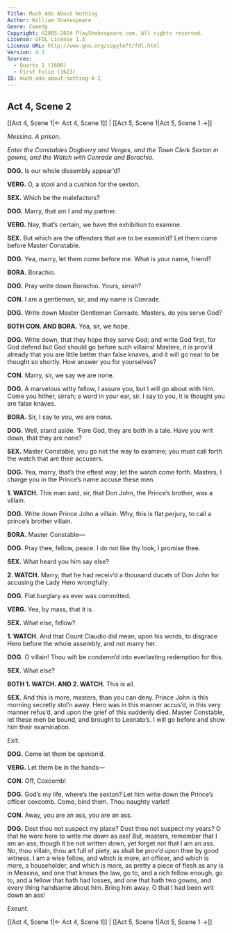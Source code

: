 ```yaml
---
Title: Much Ado About Nothing
Author: William Shakespeare
Genre: Comedy
Copyright: ©2005-2024 PlayShakespeare.com. All rights reserved.
License: GFDL License 1.3
License URL: http://www.gnu.org/copyleft/fdl.html
Version: 4.3
Sources:
  - Quarto 1 (1600)
  - First Folio (1623)
ID: much-ado-about-nothing-4-2
---
```


## Act 4, Scene 2
[[Act 4, Scene 1|← Act 4, Scene 1]] | [[Act 5, Scene 1|Act 5, Scene 1 →]]

*Messina. A prison.*

*Enter the Constables Dogberry and Verges, and the Town Clerk Sexton in gowns, and the Watch with Conrade and Borachio.*

**DOG.**
Is our whole dissembly appear’d?

**VERG.**
O, a stool and a cushion for the sexton.

**SEX.**
Which be the malefactors?

**DOG.**
Marry, that am I and my partner.

**VERG.**
Nay, that’s certain, we have the exhibition to examine.

**SEX.**
But which are the offenders that are to be examin’d? Let them come before Master Constable.

**DOG.**
Yea, marry, let them come before me. What is your name, friend?

**BORA.**
Borachio.

**DOG.**
Pray write down Borachio. Yours, sirrah?

**CON.**
I am a gentleman, sir, and my name is Conrade.

**DOG.**
Write down Master Gentleman Conrade. Masters, do you serve God?

**BOTH CON. AND BORA.**
Yea, sir, we hope.

**DOG.**
Write down, that they hope they serve God; and write God first, for God defend but God should go before such villains! Masters, it is prov’d already that you are little better than false knaves, and it will go near to be thought so shortly. How answer you for yourselves?

**CON.**
Marry, sir, we say we are none.

**DOG.**
A marvelous witty fellow, I assure you, but I will go about with him. Come you hither, sirrah; a word in your ear, sir. I say to you, it is thought you are false knaves.

**BORA.**
Sir, I say to you, we are none.

**DOG.**
Well, stand aside. ’Fore God, they are both in a tale. Have you writ down, that they are none?

**SEX.**
Master Constable, you go not the way to examine; you must call forth the watch that are their accusers.

**DOG.**
Yea, marry, that’s the eftest way; let the watch come forth. Masters, I charge you in the Prince’s name accuse these men.

**1. WATCH.**
This man said, sir, that Don John, the Prince’s brother, was a villain.

**DOG.**
Write down Prince John a villain. Why, this is flat perjury, to call a prince’s brother villain.

**BORA.**
Master Constable⁠—

**DOG.**
Pray thee, fellow, peace. I do not like thy look, I promise thee.

**SEX.**
What heard you him say else?

**2. WATCH.**
Marry, that he had receiv’d a thousand ducats of Don John for accusing the Lady Hero wrongfully.

**DOG.**
Flat burglary as ever was committed.

**VERG.**
Yea, by mass, that it is.

**SEX.**
What else, fellow?

**1. WATCH.**
And that Count Claudio did mean, upon his words, to disgrace Hero before the whole assembly, and not marry her.

**DOG.**
O villain! Thou wilt be condemn’d into everlasting redemption for this.

**SEX.**
What else?

**BOTH 1. WATCH. AND 2. WATCH.**
This is all.

**SEX.**
And this is more, masters, than you can deny. Prince John is this morning secretly stol’n away. Hero was in this manner accus’d, in this very manner refus’d, and upon the grief of this suddenly died. Master Constable, let these men be bound, and brought to Leonato’s. I will go before and show him their examination.

*Exit.*

**DOG.**
Come let them be opinion’d.

**VERG.**
Let them be in the hands⁠—

**CON.**
Off, Coxcomb!

**DOG.**
God’s my life, where’s the sexton? Let him write down the Prince’s officer coxcomb. Come, bind them. Thou naughty varlet!

**CON.**
Away, you are an ass, you are an ass.

**DOG.**
Dost thou not suspect my place? Dost thou not suspect my years? O that he were here to write me down as ass! But, masters, remember that I am an ass; though it be not written down, yet forget not that I am an ass. No, thou villain, thou art full of piety, as shall be prov’d upon thee by good witness. I am a wise fellow, and which is more, an officer, and which is more, a householder, and which is more, as pretty a piece of flesh as any is in Messina, and one that knows the law, go to, and a rich fellow enough, go to, and a fellow that hath had losses, and one that hath two gowns, and every thing handsome about him. Bring him away. O that I had been writ down an ass!

*Exeunt.*

[[Act 4, Scene 1|← Act 4, Scene 1]] | [[Act 5, Scene 1|Act 5, Scene 1 →]]